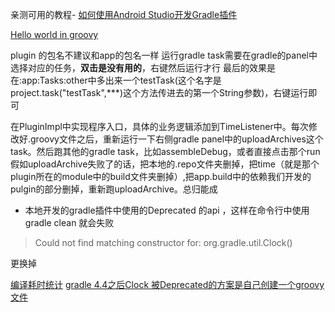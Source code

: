 亲测可用的教程-  [如何使用Android Studio开发Gradle插件](http://blog.csdn.net/sbsujjbcy/article/details/50782830)

[Hello world in groovy](https://dongchuan.gitbooks.io/gradle-user-guide-/build_script_basics/hello_world.html)

plugin 的包名不建议和app的包名一样
运行gradle task需要在gradle的panel中选择对应的任务，**双击是没有用的**，右键然后运行才行
最后的效果是在:app:Tasks:other中多出来一个testTask(这个名字是project.task("testTask",***)这个方法传进去的第一个String参数)，右键运行即可

在PluginImpl中实现程序入口，具体的业务逻辑添加到TimeListener中。每次修改好.groovy文件之后，重新运行一下右侧gradle panel中的uploadArchives这个task。然后跑其他的gradle task，比如assembleDebug，或者直接点击那个run
假如uploadArchive失败了的话，把本地的.repo文件夹删掉，把time（就是那个plugin所在的module中的build文件夹删掉）,把app.build中的依赖我们开发的pulgin的部分删掉，重新跑uploadArchive。总归能成

- 本地开发的gradle插件中使用的Deprecated 的api ，这样在命令行中使用gradle clean 就会失败
> Could not find matching constructor for: org.gradle.util.Clock()

更换掉

[编译耗时统计](https://www.diycode.cc/topics/683)
[gradle 4.4之后Clock 被Deprecated的方案是自己创建一个groovy文件](https://github.com/HujiangTechnology/gradle_plugin_android_aspectjx/pull/75/files#diff-a5277607f48bf80ac7edd5dbafa307ae)

